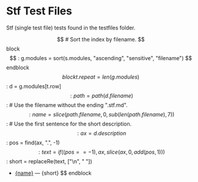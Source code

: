 # Stf Test Files

Stf (single test file) tests found in the testfiles folder.

$$ # Sort the index by filename.
$$ block
$$ : g.modules = sort(s.modules, "ascending", "sensitive", "filename")
$$ endblock
$$ block t.repeat = len(g.modules)
$$ : d = g.modules[t.row]
$$ : path = path(d.filename)
$$ : # Use the filename without the ending ".stf.md".
$$ : name = slice(path.filename, 0, sub(len(path.filename), 7))
$$ : # Use the first sentence for the short description.
$$ : ax = d.description
$$ : pos = find(ax, ".", -1)
$$ : text = if((pos == -1), ax, slice(ax, 0, add(pos, 1)))
$$ : short = replaceRe(text, ["\n", " "])
* [{name}](../testfiles/{path.filename}) &mdash; {short}
$$ endblock

